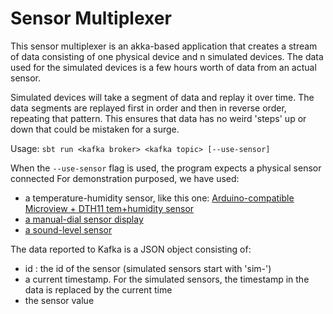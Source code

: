 # Sensor Multiplexer

This sensor multiplexer is an akka-based application that creates a stream of data consisting of 
one physical device and n simulated devices.
The data used for the simulated devices is a few hours worth of data from an actual sensor. 

Simulated devices will take a segment of data and replay it over time. The data segments are replayed first 
in order and then in reverse order, repeating that pattern. This ensures that data has no weird 'steps' up or down that 
could be mistaken for a surge.

Usage: `sbt run <kafka broker> <kafka topic> [--use-sensor]`

When the `--use-sensor` flag is used, the program expects a physical sensor connected
For demonstration purposed, we have used:
- a temperature-humidity sensor, like this one:
  [Arduino-compatible Microview + DTH11 tem+humidity sensor](./docs/IMG_20171127_144744158.jpg)
- [a manual-dial sensor display](./docs/IMG_20181207_130412.jpg)
- [a sound-level sensor](./docs/IMG_20181114_135632.jpg) 

The data reported to Kafka is a JSON object consisting of:
- id : the id of the sensor (simulated sensors start with 'sim-')
- a current timestamp. For the simulated sensors, the timestamp in the data is replaced by the current time
- the sensor value

